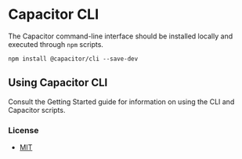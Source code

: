 # Capacitor CLI

The Capacitor command-line interface should be installed locally and executed through `npm` scripts.

```
npm install @capacitor/cli --save-dev
```

## Using Capacitor CLI

Consult the Getting Started guide for information on using the CLI and Capacitor scripts.

### License

* [MIT](https://github.com/ionic-team/capacitor/blob/master/LICENSE)
